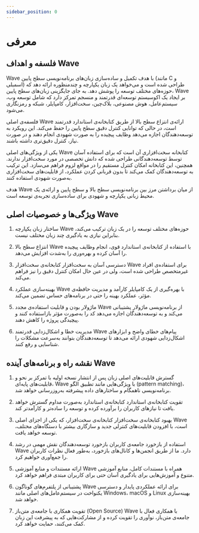 ```yaml
---
sidebar_position: 0
---
```


# معرفی
## فلسفه و اهداف Wave
Wave با هدف تکمیل و ساده‌سازی زبان‌های برنامه‌نویسی سطح پایین (مانند C و اسمبلی) طراحی شده است و می‌خواهد یک زبان یکپارچه و چندمنظوره ارائه دهد که حوزه‌های مختلف توسعه را پوشش دهد. به جای جایگزینی زبان‌های سطح پایین، Wave بر ایجاد یک اکوسیستم توسعه‌ای قدرتمند و منسجم تمرکز دارد که شامل توسعه وب، سیستم‌عامل، هوش مصنوعی، بلاک‌چین، سخت‌افزار، کامپایلر، شبکه و رمزنگاری می‌شود.

فلسفه‌ی اصلی Wave ارائه‌ی انتزاع سطح بالا از طریق کتابخانه‌ی استاندارد قدرتمند است، در حالی که توانایی کنترل دقیق سطح پایین را حفظ می‌کند. این رویکرد به توسعه‌دهندگان اجازه می‌دهد وظایف پیچیده را به صورت شهودی انجام دهند و در صورت نیاز، کنترل دقیق‌تری داشته باشند.

یکی از ویژگی‌های اصلی Wave کتابخانه سخت‌افزاری آن است که برای استفاده آسان توسط توسعه‌دهندگانی طراحی شده که دانش تخصصی در مورد سخت‌افزار ندارند. همچنین، این کتابخانه امکان کنترل مستقیم را در مواقع لزوم فراهم می‌سازد. این ترکیب به توسعه‌دهندگان کمک می‌کند تا بدون قربانی کردن عملکرد، از قابلیت‌های سخت‌افزاری به‌صورت شهودی استفاده کنند.

هدف Wave از میان برداشتن مرز بین برنامه‌نویسی سطح بالا و سطح پایین و ارائه‌ی یک محیط زبانی یکپارچه و شهودی برای ساده‌سازی تجربه‌ی توسعه است.

## ویژگی‌ها و خصوصیات اصلی Wave
1. ساختار زبان یکپارچه
Wave حوزه‌های مختلف توسعه را در یک زبان ترکیب می‌کند، بنابراین نیازی به یادگیری چند زبان مختلف نیست.

2. انتزاع سطح بالا
Wave با استفاده از کتابخانه‌ی استاندارد قوی، انجام وظایف پیچیده را آسان کرده و بهره‌وری را به‌شدت افزایش می‌دهد.

3. دسترسی آسان به سخت‌افزار
کتابخانه‌ی سخت‌افزار Wave برای استفاده‌ی افراد غیرمتخصص طراحی شده است، ولی در عین حال امکان کنترل دقیق را نیز فراهم می‌کند.

4. بهینه‌سازی عملکرد
Wave با بهره‌گیری از یک کامپایلر کارآمد و مدیریت حافظه‌ی مؤثر، عملکرد بهینه را حتی در برنامه‌های حساس تضمین می‌کند.

5. ماژولار بودن و قابلیت استفاده‌ی مجدد
Wave از برنامه‌نویسی ماژولار پشتیبانی می‌کند و به توسعه‌دهندگان اجازه می‌دهد کد را به‌صورت مؤثر بازاستفاده کنند و پیچیدگی پروژه را کاهش دهند.

6. مدیریت خطا و اشکال‌زدایی قدرتمند
Wave پیام‌های خطای واضح و ابزارهای اشکال‌زدایی شهودی ارائه می‌دهد تا توسعه‌دهندگان بتوانند به‌سرعت مشکلات را شناسایی و رفع کنند.

## نقشه‌ راه و برنامه‌های آینده Wave
1. گسترش قابلیت‌های اصلی زبان
پس از انتشار نسخه اولیه با تمرکز بر نحو و قابلیت‌های پایه‌ای، Wave با ویژگی‌هایی مانند تطبیق الگو (pattern matching)، برنامه‌نویسی ناهمگام و ساختارهای داده پیشرفته به‌روزرسانی خواهد شد.

2. تقویت کتابخانه‌ی استاندارد
کتابخانه‌ی استاندارد به‌صورت مداوم گسترش خواهد یافت تا نیازهای کاربران را برآورده کرده و توسعه را ساده‌تر و کارآمدتر کند.

3. بهبود کتابخانه‌ی سخت‌افزار
کتابخانه‌ی سخت‌افزار، که یکی از اجزای اصلی Wave است، با افزودن قابلیت‌های کنترلی جدید و سازگاری بیشتر با دستگاه‌های مختلف، توسعه خواهد یافت.

4. استفاده از بازخورد جامعه‌ی کاربران
بازخورد توسعه‌دهندگان نقش مهمی در رشد Wave دارد. ما از طریق انجمن‌ها و کانال‌های بازخورد، به‌طور فعال نظرات کاربران را جمع‌آوری خواهیم کرد.

5. ارائه مستندات و منابع آموزشی
Wave همراه با مستندات کامل، منابع آموزشی متنوع و آموزش‌هایی برای یادگیری آسان حتی برای کاربران مبتدی فراهم خواهد کرد.

6. پشتیبانی از پلتفرم‌های گوناگون
Wave برای ارائه عملکردی پایدار و دسترسی یکنواخت در سیستم‌عامل‌های اصلی مانند Windows، macOS و Linux بهینه‌سازی خواهد شد.

7. تقویت همکاری با جامعه‌ی متن‌باز (Open Source)
Wave با همکاری فعال با جامعه‌ی متن‌باز، نوآوری را تقویت کرده و از مشارکت‌هایی که به پیشرفت این زبان کمک می‌کنند، حمایت خواهد کرد.